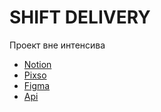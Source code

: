# SHIFT DELIVERY

Проект вне интенсива

- [Notion](https://omniscient-honeydew-f15.notion.site/7c46a3a33c8946bc8353d852afbf39a1)
- [Pixso](https://pixso.net/app/editor/m9WIZoc59qQyh9mfiYf7lg?icon_type=1&page-id=9%3A52)
- [Figma](<https://www.figma.com/file/YlyWmL0PIgYPKTlM9RKZ1Q/%D0%A4%D0%B5%D0%B2%D1%80%D0%B0%D0%BB%D1%8C-2024-(Copy)?type=design&node-id=9%3A52&mode=design&t=rgEqQASh7HaPYRIf-1>)
- [Api](https://shift-backend.onrender.com/graphql)
